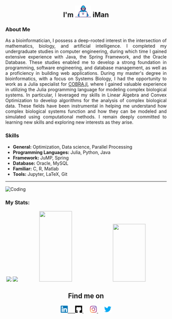 <h2 align="center">
    I'm 
     <img src="https://raw.githubusercontent.com/dev-akshat/archive/main/images/gifs/others/dev_boy.gif" width="50">
    iMan
</h2>



### About Me

<p align='justify'>
As a bioinformatician, I possess a deep-rooted interest in the intersection of mathematics, biology, and artificial intelligence. I completed my undergraduate studies in computer engineering, during which time I gained extensive experience with Java, the Spring Framework, and the Oracle Database. These studies enabled me to develop a strong foundation in programming, software engineering, and database management, as well as a proficiency in building web applications. During my master's degree in bioinformatics, with a focus on Systems Biology, I had the opportunity to work as a Julia specialist for <a href="https://github.com/opencobra/COBRA.jl">COBRA.jl</a>, where I gained valuable experience in utilizing the Julia programming language for modeling complex biological systems. In particular, I leveraged my skills in Linear Algebra and Convex Optimization to develop algorithms for the analysis of complex biological data. These fields have been instrumental in helping me understand how complex biological systems function and how they can be modeled and simulated using computational methods. I remain deeply committed to learning new skills and exploring new interests as they arise.
</p>


### Skills

- **General:** Optimization, Data science, Parallel Processing
- **Programming Languages:** Julia, Python, Java
- **Framework:** JuMP, Spring
- **Database:** Oracle, MySQL
- **Familiar:** C, R, Matlab
- **Tools:** Jupyter, LaTeX, Git

<hr/>

<img align="center" width="1000" src="https://www.mygo.ge/uploads/blog/1584023795.jpg" alt="Coding">

### My Stats:

<p align="center">
<img height="180em" src="https://github-readme-stats.vercel.app/api?username=ErfanRht&show_icons=true&theme=github_dark&hide_border=true&date_format=M%20j%5B%2C%20Y%5D&&count_private=true&include_all_commits=true" />
	
<img height="180em" src="https://github-readme-stats.vercel.app/api/top-langs/?username=ErfanRht&theme=github_dark&hide_border=true&date_format=M%20j%5B%2C%20Y%5D&hide=javascript,css&exclude_repo=KNN-Image-Classification&show_icons=true&hide_border=true&layout=compact&langs_count=8"/>

<img height="220em" src="https://github-readme-stats.vercel.app/api/wakatime?username=ErfanRht&theme=github_dark&hide_border=truelayout=compact&langs_count=8" width="45%" />

<img height="180em" src="https://github-readme-streak-stats.herokuapp.com/?user=ErfanRht&theme=react&background=0d1117&hide_border=true&date_format=M%20j%5B%2C%20Y%5D&count_private=true" width="45%" />

</p>

<h2 align="center">Find me on</h2>

<p align="center">
  <a href="https://www.linkedin.com/in/imanghadimi">
    <img  alt="Linkedin" width="22px" src="https://raw.githubusercontent.com/dev-akshat/archive/main/images/svgs/social_media/linkedin.svg"/>
  &nbsp&nbsp&nbsp&nbsp
  <a href="https://github.com/iManGHD">
    <img alt="GitHub" width="22px" src="https://raw.githubusercontent.com/dev-akshat/archive/main/images/svgs/social_media/github.svg"/>
  </a>
  &nbsp&nbsp&nbsp&nbsp
  <a href="https://www.instagram.com/iman_30a95">
    <img  alt="Instagram" width="22px" src="https://raw.githubusercontent.com/dev-akshat/archive/main/images/svgs/social_media/instagram.svg"/>
  </a>
  &nbsp&nbsp&nbsp&nbsp
  <a href="https://twitter.com/iMan_30a95">
    <img alt="Twitter" width="22px" src="https://raw.githubusercontent.com/dev-akshat/archive/main/images/svgs/social_media/twitter.svg"/>
  </a>
</p>
